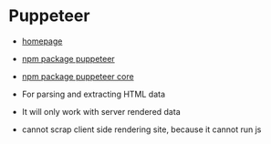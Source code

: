 # Puppeteer

- [homepage](https://pptr.dev/)
- [npm package puppeteer](https://www.npmjs.com/package/cheerio)
- [npm package puppeteer core](https://www.npmjs.com/package/puppeteer-core?activeTab=readme)

- For parsing and extracting HTML data
- It will only work with server rendered data
- cannot scrap client side rendering site, because it cannot run js
